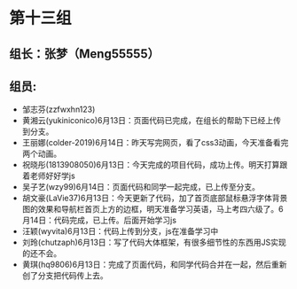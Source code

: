 # 第十三组

## 组长：张梦（Meng55555）
## 组员:
* 邹志芬(zzfwxhn123)
* 黄湘云(yukiniconico)6月13日：页面代码已完成，在组长的帮助下已经上传到分支。
* 王丽娜(colder-2019)6月14日：昨天写完网页，看了css3动画，今天准备看完两个动画。
* 祝晓彤(1813908050)6月13日：今天完成的项目代码，成功上传。明天打算跟着老师好好学js
* 吴子艺(wzy99)6月14日：页面代码和同学一起完成，已上传至分支。
* 胡文豪(LaVie37)6月13日：今天更新了代码，加了首页底部鼠标悬浮字体背景图的效果和导航栏首页上方的边框，明天准备学习英语，马上考四六级了。6月14日：代码完成，已上传。后面开始学习js
* 汪颖(wyvita)6月13日：代码上传到分支，js在准备学习中
* 刘玲(chutzaph)6月13日：写了代码大体框架，有很多细节性的东西用JS实现的还不会。
* 黄琪(hq9806)6月13日：完成了页面代码，和同学代码合并在一起，然后重新创了分支把代码传上去。
